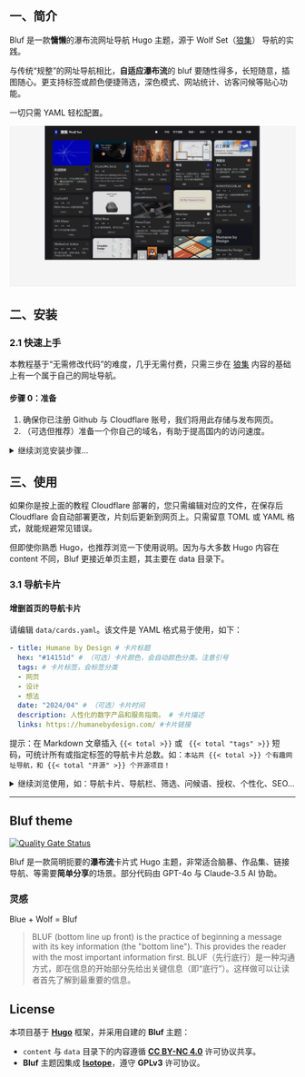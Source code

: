 ## 一、简介

Bluf 是一款**慵懒**的瀑布流网址导航 Hugo 主题，源于 Wolf Set（[狼集](https://ws.0000cd.com/)） 导航的实践。

与传统“规整”的网址导航相比，**自适应瀑布流**的 bluf 要随性得多，长短随意，插图随心。更支持标签或颜色便捷筛选，深色模式、网站统计、访客问候等贴心功能。

一切只需 YAML 轻松配置。

![狼集演示](static/狼集演示.gif)

## 二、安装

### 2.1 快速上手

本教程基于“无需修改代码”的难度，几乎无需付费，只需三步在 [狼集](https://ws.0000cd.com/) 内容的基础上有一个属于自己的网址导航。

#### 步骤 0：准备

1. 确保你已注册 Github 与 Cloudflare 账号，我们将用此存储与发布网页。
2. （可选但推荐）准备一个你自己的域名，有助于提高国内的访问速度。

<details>

<summary>继续浏览安装步骤…</summary>

---

#### 步骤 1：复制仓库到你的 Github

1. 点击 [本页面](https://github.com/0000cd/wolf-set) 右上角的 fork 按钮，复制项目到你的 Github 仓库。
2. 记住你复制时的仓库名。（稍后会用到）

#### 步骤 2：修改网站的基础配置

1. 在你刚 fork 的仓库首页，点开 `hugo.toml` 文件（根目录）。
2. 根据文件中的注释，编辑文件，修改以下内容：
     - 网址、网站名称、首页标题、SEO 信息、授权信息、网站统计等。
     - 注意：如你还不确定网址，可先跳过，稍后记得修改。
     - 注意：toml 格式，不要丢失两侧的英文引号`"`。

```toml
# hugo.toml 文件部分示例：
baseURL = "https://ws.0000cd.com/" #你的网址
languageCode = "zh-CN"
title = "狼牌网址导航 - 狼集 Wolf Set" #网站名称
theme = "bluf"
#……
```

#### 步骤 3：使用 Cloudflare Pages 发布网页

1. 打开 [Cloudflare Pages](https://pages.cloudflare.com/)，点击创建 - Pages - 连接到 Git - Github，选择你刚记住仓库名的项目。
2. 点击开始设置，修改以下内容：
    - 项目名称（注意：若没有你自己的域名，这将是你默认域名的一部分）
    - 预设框架，选择 `Hugo` （无需修改其他默认设置）。
3. 点击保存并部署，通常会在一分钟内会完成，**但首次部署你还需再等 2~3 分钟**，才能点开预览链接在网上看到你的网页，请坐和放宽。
4. 修改并绑定域名：
    - 如果你有自己的域名，请在项目内找到自定义域，按提示绑定域名。
    - 如果你没有自己的域名，请记住 Cloudflare 提供的默认域名（如 xxx.pages.dev）。
    - 确认之前 `hugo.toml` 的网址已完成修改。

---

#### 常见问题

- 访问异常：如你无法访问 Cloudflare 默认提供的域名，或访问速度过慢，请绑定你自己的域名。
- 部署失败：
  - 如你部署失败，看一下部署日志，并检查你选对了仓库，以及 `hugo.toml` 内的格式。
  - 如你用的不是 Cloudflare，而是 Vercel 或 Netlify 等平台部署失败，你可能需要在选择预设框架时，配置环境变量 hugo 版本为较新版本，如 `HUGO_VERSION = 0.117.0`。

### 2.2 Hugo 开始

如果你对 Hugo 有一定了解，可直接用我们自写的 Bluf 主题来构建你的网站。只需先复制 themes/bluf 到你的项目，并在 hugo 中设置 `theme = "bluf"`。

Bluf 主题代码已经过多次测试，可稳定上线使用，但部分代码仍在清理中，因此暂不提供详细教程。如有任何问题或建议，欢迎通过 Issues 提交反馈！我们期待你的参与。

</details>

## 三、使用

如果你是按上面的教程 Cloudflare 部署的，您只需编辑对应的文件，在保存后 Cloudflare 会自动部署更改，片刻后更新到网页上。只需留意 TOML 或 YAML 格式，就能规避常见错误。

但即使你熟悉 Hugo，也推荐浏览一下使用说明。因为与大多数 Hugo 内容在 content 不同，Bluf 更接近单页主题，其主要在 data 目录下。

### 3.1 导航卡片

#### 增删首页的导航卡片

请编辑 `data/cards.yaml`。该文件是 YAML 格式易于使用，如下：

```yaml
- title: Humane by Design # 卡片标题
  hex: "#14151d" # （可选）卡片颜色，会自动颜色分类。注意引号
  tags: # 卡片标签，会标签分类
  - 网页
  - 设计
  - 想法
  date: "2024/04" # （可选）卡片时间
  description: 人性化的数字产品和服务指南。 # 卡片描述
  links: https://humanebydesign.com/ #卡片链接

```

提示：在 Markdown 文章插入 `{{< total >}}` 或 ` {{< total "tags" >}}` 短码，可统计所有或指定标签的导航卡片总数。如：`本站共 {{< total >}} 个有趣网址导航，和 {{< total "开源" >}} 个开源项目！`

<details>

<summary>继续浏览使用，如：导航卡片、导航栏、筛选、问候语、授权、个性化、SEO…</summary>

#### 导航卡片配置多条链接

如果上文的 `links`，需要多条链接，你还可以这样写：

```yaml
- title: Neal.fun
  hex: "#ffc7c7"
  tags:
  - 网页
  - 有趣
  date: "2024/12"
  description: 希望你有美好的一天… 游戏互动可视化等其他奇怪的东西。
  links:
  - name: 官网 #注意，第一条链接不会展示，而是作为卡片整体的链接
    url: https://neal.fun/
  - name: 设置密码？
    url: https://neal.fun/password-game/
  - name: 赞助
    url: https://buymeacoffee.com/neal
```

#### 导航卡片配置头图

无需额外配置，只需将与卡片 `title` 名称一致的图片，放入 `assets/img` 文件夹下即可，如 `assets/img/Neal.fun.webp`。支持 jpg、png、gif、webp 格式，建议图片宽度大于 300px，但过大会影响加载速度。

提示：可以获取网站的 `Open Graph` 用于插图。

---

### 3.2 标签筛选与导航栏

#### 配置导航卡片标签

请编辑 `data/tag_classes.yaml`，将管理用于筛选的标签的映射关系：

```yaml
桌面："desktop"
移动："mobile"
网页："web"
```

如你配置 `桌面："desktop"`，在 `cards.yaml` 的 `tags` 只需输入“桌面”，就能按“desktop”筛选导航卡片。

特别的，由于颜色筛选是算法自动完成的，不建议修改颜色筛选的值。

#### 配置导航栏外链、筛选、标签

请编辑 `data/navbar.yaml`，分别在 `external_links`、`categories`、`hot_tags` 下配置外链、筛选、标签。

---

### 3.3 更多特色功能

#### 网站问候、庆祝撒花

请编辑 `hugo.toml`，会在访问首页时随机展示问候，为空不启用；也可为移动端单独配置问候，用于引导：

```toml
[params]

  greetings = [
    #……
    "Ctrl+D 收藏本站 ⭐",
    "点击【标签】，筛选内容 🔖",
    "点击 ●，切换深浅配色 🐼",
] #访客随机问候，为空不启用
  mobileGreetings = [
    "推荐电脑访问，体验更佳 💻",
] #移动端访客随机问候，为空使用 greetings
```

输入喜欢的 emoji，会在用户清除筛选时庆祝撒花，感谢用户的访问，为空不启用：

```toml
confettiEmojis = [ '🥟', '🍜', '🍊', '🧧', '🧨', '🏮', '🎉', '🐺' ] # 清除筛选时撒花，为空不启用
```

#### 配置 CC 授权信息

请编辑 `hugo.toml` 的 `license`，会写入网站的 Meta 信息（游客不会直接看到）。

可进一步在 `layouts/partials/cc.html` 配置页脚的授权信息（只在文章页脚，不会显示在首页），如不需要可删除。

访问 [CC 授权](https://chooser-beta.creativecommons.org/) 选择授权协议，并生成页脚授权的代码。

#### 网站个性化、图标、配色

请在 `static` 下覆盖 `logo`、`favcion` 等文件修改图片，修改图标。推荐使用 [favicon.io](https://favicon.io/)。

请编辑 `hugo.toml`，修改强调色，点击导航栏的 ⚫ 切换深浅配色：

```toml
[params]

  lightColor = "#0000cd" # 浅色强调色，推荐较深
  darkColor = "#fafafa" # 深色强调色，推荐较浅
```

#### 优化 SEO、网站统计

请编辑 `hugo.toml` 优化 SEO，支持隐私友好的开源 [Umami](https://umami.is/) 统计。

如你使用 Cloudflare 部署，可在该项目下的指标，开启 Web Analytics 进行统计。

可在 `content/achrive` 下放置历史数据，辅助优化搜索的 SEO。

如需 Search Console 等平台验证网站所有权，请将验证文件放在 `static` 下。

</details>

---

## Bluf theme

[![Quality Gate Status](https://sonarcloud.io/api/project_badges/measure?project=0000cd_wolf-set&metric=alert_status)](https://sonarcloud.io/summary/new_code?id=0000cd_wolf-set)

Bluf 是一款简明扼要的**瀑布流**卡片式 Hugo 主题，非常适合脑暴、作品集、链接导航、等需要**简单分享**的场景。部分代码由 GPT-4o 与 Claude-3.5  AI 协助。

### 灵感

Blue + Wolf = Bluf

> BLUF (bottom line up front) is the practice of beginning a message with its key information (the "bottom line"). This provides the reader with the most important information first.
> BLUF（先行底行）是一种沟通方式，即在信息的开始部分先给出关键信息（即“底行”）。这样做可以让读者首先了解到最重要的信息。

## License

本项目基于 **[Hugo](https://gohugo.io/)** 框架，并采用自建的 **Bluf** 主题：

- `content` 与 `data` 目录下的内容遵循 **[CC BY-NC 4.0](https://creativecommons.org/licenses/by-nc-sa/4.0/deed.zh-hans)** 许可协议共享。
- **Bluf** 主题因集成 **[Isotope](https://isotope.metafizzy.co/license)**，遵守 **GPLv3** 许可协议。
